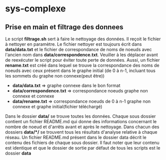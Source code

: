 # sys-complexe

## Prise en main et filtrage des donnees
Le script **filtrage.sh** sert à faire le nettoyage des données. Il reçoit le fichier à nettoyer en
paramètre.
Le fichier nettoyer est toujours écrit dans **data/data.txt** et le fichier de correspondance de
noms de noeuds avec l'ancien nom dans **data/correspondence.txt**. Veuiller à les déplacer avant de reexécuter
le script pour éviter toute perte de données. Aussi, un fichier **rename.txt** est créé dans lequel se trouve la
correspondance des noms de noeuds avec ceux présent dans le graphe initial (de 0 à n-1, incluant tous les
sommets du graphe non connexe(peut être))
- **data/data.txt** => graphe connexe dans le bon format
- **data/correspondence.txt** => correspondance noeuds graphe non connexe et connexe
- **data/rename.txt** => correspondance noeuds de 0 à n-1 graphe non connexe et graphe initial(fichier téléchargé)


Dans le dossier **data/** se trouve toutes les données. Chaque sous dossier contient un fichier README.md qui donne
des informations concernant le nombre de noeud et d'arrêts avant et après le nettoyage.
Dans chacun des dossiers **data/*/** se trouvent tous les résultats d'analyse relative à chaque réseau.
Un fichier README.md présent dans le dossier data décrit le contenu des fichiers de chaque sous dossier.
Il faut noter que leur contenu est identique et que le dossier de sortie par défaut de tous les scripts est le 
dossier **data**
